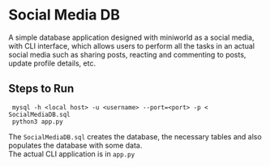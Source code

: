 # Social Media DB

A simple database application designed with miniworld as a social media, with CLI interface, which allows users to perform all the tasks in an actual social media such as sharing posts, reacting and commenting to posts, update profile details, etc.

## Steps to Run


```shell 
 mysql -h <local host> -u <username> --port=<port> -p < SocialMediaDB.sql
 python3 app.py
```

The `SocialMediaDB.sql` creates the database, the necessary tables and also populates the database with some data. <br>
The actual CLI application is in `app.py`
